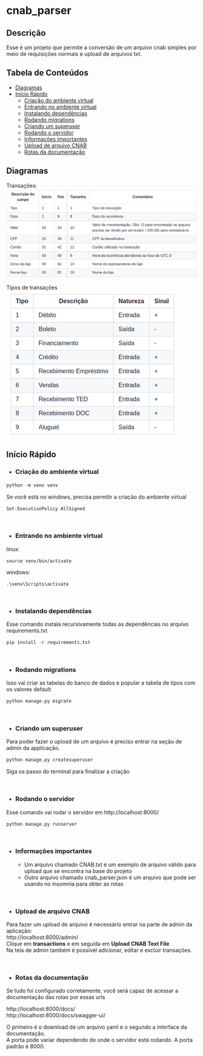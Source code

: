 # cnab_parser

## Descrição

Esse é um projeto que permite a conversão de um arquivo cnab simples por meio de requisições normais e upload de arquivos txt.

## Tabela de Conteúdos

- [Diagramas](#diagramas)
- [Início Rápido](#início-rápido)
  - [Criação do ambiente virtual](#criação-do-ambiente-virtual)
  - [Entrando no ambiente virtual](#entrando-no-ambiente-virtual)
  - [Instalando dependências](#instalando-dependências)
  - [Rodando migrations](#rodando-migrations)
  - [Criando um superuser](#criando-um-superuser)
  - [Rodando o servidor](#rodando-o-servidor)
  - [Informações importantes](#informações-importantes)
  - [Upload de arquivo CNAB](#upload-de-arquivo-cnab)
  - [Rotas da documentação](#rotas-da-documentação)

## Diagramas

Transações:
<br>
![DER](cnab_documentation.png)

Tipos de transações
<br>
![DER](transaction_types.png)

## Início Rápido

- ### Criação do ambiente virtual

```python
python -m venv venv
```

Se você está no windows, precisa permitir a criação do ambiente virtual
```bash
Set-ExecutionPolicy AllSigned
```
<br>

- ### Entrando no ambiente virtual

linux:
```
source venv/bin/activate
```

windows:
```
.\venv\Scripts\activate
```

<br>

- ### Instalando dependências

Esse comando instala recursivamente todas as dependências no arquivo requirements.txt

```python
pip install -r requirements.txt
```

<br>

- ### Rodando migrations

Isso vai criar as tabelas do banco de dados e popular a tabela de tipos com os valores default

```python
python manage.py migrate
```

<br>


- ### Criando um superuser

Para poder fazer o upload de um arquivo é preciso entrar na seção de admin da applicação.

```python
python manage.py createsuperuser
```

Siga os passo do terminal para finalizar a criação

<br>

- ### Rodando o servidor

Esse comando vai rodar o servidor em http://localhost:8000/

```python
python manage.py runserver
```

<br>

- ### Informações importantes
  - Um arquivo chamado CNAB.txt é um exemplo de arquivo válido para upload que se encontra na base do projeto
  - Outro arquivo chamado cnab_parser.json é um arquivo que pode ser usando no insomnia para obter as rotas

<br>

- ### Upload de arquivo CNAB

Para fazer um upload de arquivo é necessário entrar na parte de admin da aplicação:
<br>
http://localhost:8000/admin/
<br>
Clique em **transactions** e em seguida em **Upload CNAB Text File**
<br>
Na tela de admin também é possível adicionar, editar e excluir transações.

<br>

- ### Rotas da documentação

Se tudo foi configurado corretamente, você será capaz de acessar a documentação das rotas por essas urls

http://localhost:8000/docs/
<br>
http://localhost:8000/docs/swagger-ui/

O primeiro é o download de um arquivo yaml e o segundo a interface da documentação.
<br>
A porta pode variar dependendo de onde o servidor está rodando. A porta padrão é 8000.
